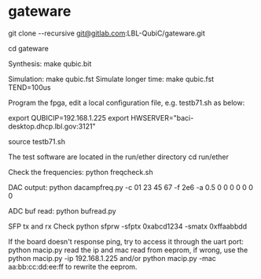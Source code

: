 # gateware

git clone --recursive git@gitlab.com:LBL-QubiC/gateware.git

cd gateware

Synthesis:
make qubic.bit

Simulation:
make qubic.fst 
Simulate longer time:
make qubic.fst TEND=100us

Program the fpga, edit a local configuration file, e.g. testb71.sh as below:

export QUBICIP=192.168.1.225
export HWSERVER="baci-desktop.dhcp.lbl.gov:3121"

source testb71.sh

The test software are located in the run/ether directory
cd run/ether

Check the frequencies:
python freqcheck.sh

DAC output:
python dacampfreq.py -c 01 23 45 67 -f 2e6 -a 0.5 0 0 0 0 0 0 0

ADC buf read:
python bufread.py

SFP tx and rx Check
python sfprw -sfptx 0xabcd1234 -smatx 0xffaabbdd

If the board doesn't response ping, try to access it through the uart port:
python macip.py 
read the ip and mac read from eeprom, if wrong, use the
python macip.py -ip 192.168.1.225 
and/or
python macip.py -mac aa:bb:cc:dd:ee:ff 
to rewrite the eeprom.


